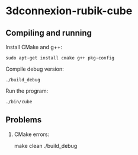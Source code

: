3dconnexion-rubik-cube
=====================

Compiling and running
-------------

Install CMake and g++:

    sudo apt-get install cmake g++ pkg-config

Compile debug version:

    ./build_debug

Run the program:

    ./bin/cube

Problems
--------

1. CMake errors:

    make clean
    ./build_debug

